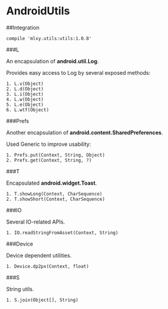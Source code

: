# AndroidUtils

##Integration

    compile 'mlxy.utils:utils:1.0.8'

###L

An encapsulation of **android.util.Log**.

Provides easy access to Log by several exposed methods:

	1. L.v(Object)
	2. L.d(Object)
	3. L.i(Object)
	4. L.w(Object)
	5. L.e(Object)
	6. L.wtf(Object)

###Prefs

Another encapsulation of **android.content.SharedPreferences**.

Used Generic to improve usability:

	1. Prefs.put(Context, String, Object)
	2. Prefs.get(Context, String, ?)

###T

Encapsulated **android.widget.Toast**.

	1. T.showLong(Context, CharSequence)
	2. T.showShort(Context, CharSequence)
	
###IO

Several IO-related APIs.

    1. IO.readStringFromAsset(Context, String)
    
###Device

Device dependent utilities.

    1. Device.dp2px(Context, float)
    
###S

String utils.

    1. S.join(Object[], String)
    
